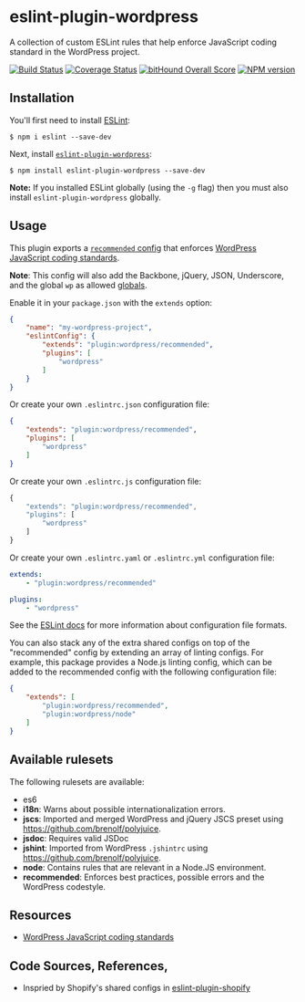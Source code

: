 # eslint-plugin-wordpress

A collection of custom ESLint rules that help enforce JavaScript coding standard in the WordPress project.

[![Build Status](https://api.travis-ci.org/WordPress-Coding-Standards/eslint-plugin-wordpress.svg?branch=master)](https://travis-ci.org/WordPress-Coding-Standards/eslint-plugin-wordpress) [![Coverage Status](https://coveralls.io/repos/github/WordPress-Coding-Standards/eslint-plugin-wordpress/badge.svg?branch=master)](https://coveralls.io/github/WordPress-Coding-Standards/eslint-plugin-wordpress?branch=master) [![bitHound Overall Score](https://www.bithound.io/github/WordPress-Coding-Standards/eslint-plugin-wordpress/badges/score.svg)](https://www.bithound.io/github/WordPress-Coding-Standards/eslint-plugin-wordpress) [![NPM version](http://img.shields.io/npm/v/eslint-plugin-wordpress.svg)](https://www.npmjs.org/package/eslint-plugin-wordpress)

## Installation

You'll first need to install [ESLint](http://eslint.org):

```
$ npm i eslint --save-dev
```

Next, install [`eslint-plugin-wordpress`](https://github.com/WordPress-Coding-Standards/eslint-plugin-wordpress):

```
$ npm install eslint-plugin-wordpress --save-dev
```

**Note:** If you installed ESLint globally (using the `-g` flag) then you must also install `eslint-plugin-wordpress` globally.

## Usage

This plugin exports a [`recommended` config](index.js) that enforces [WordPress JavaScript coding standards](https://make.wordpress.org/core/handbook/best-practices/coding-standards/javascript/).

**Note**: This config will also add the Backbone, jQuery, JSON, Underscore, and the global `wp` as allowed [globals](http://eslint.org/docs/user-guide/configuring#specifying-globals).

Enable it in your `package.json` with the `extends` option:

```json
{
	"name": "my-wordpress-project",
	"eslintConfig": {
		"extends": "plugin:wordpress/recommended",
		"plugins": [
			"wordpress"
		]
	}
}
```

Or create your own `.eslintrc.json` configuration file:

```json
{
	"extends": "plugin:wordpress/recommended",
	"plugins": [
		"wordpress"
	]
}
```

Or create your own `.eslintrc.js` configuration file:

```js
{
	"extends": "plugin:wordpress/recommended",
	"plugins": [
		"wordpress"
	]
}
```

Or create your own `.eslintrc.yaml` or `.eslintrc.yml` configuration file:

```yaml
extends:
	- "plugin:wordpress/recommended"

plugins:
	- "wordpress"
```

See the [ESLint docs](http://eslint.org/docs/user-guide/configuring.html#configuration-file-formats) for more information about configuration file formats.


You can also stack any of the extra shared configs on top of the "recommended" config by extending an array of linting configs. For example, this package provides a Node.js linting config, which can be added to the recommended config with the following configuration file:

```json
{
	"extends": [
		"plugin:wordpress/recommended",
		"plugin:wordpress/node"
	]
}
```

## Available rulesets

The following rulesets are available:

* es6
* **i18n**: Warns about possible internationalization errors.
* **jscs**: Imported and merged WordPress and jQuery JSCS preset using https://github.com/brenolf/polyjuice.
* **jsdoc**: Requires valid JSDoc
* **jshint**: Imported from WordPress `.jshintrc` using https://github.com/brenolf/polyjuice.
* **node**: Contains rules that are relevant in a Node.JS environment.
* **recommended**: Enforces best practices, possible errors and the WordPress codestyle.

## Resources

- [WordPress JavaScript coding standards](https://make.wordpress.org/core/handbook/best-practices/coding-standards/javascript/)

## Code Sources, References, 

- Inspried by Shopify's shared configs in [eslint-plugin-shopify](https://github.com/Shopify/javascript/tree/master/packages/eslint-plugin-shopify)
